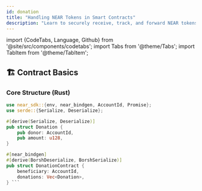```yaml
---
id: donation
title: "Handling NEAR Tokens in Smart Contracts"
description: "Learn to securely receive, track, and forward NEAR tokens in smart contracts with practical examples."
---
```


import {CodeTabs, Language, Github} from '@site/src/components/codetabs';
import Tabs from '@theme/Tabs';
import TabItem from '@theme/TabItem';

## 🏗️ Contract Basics

### Core Structure (Rust)
```rust
use near_sdk::{env, near_bindgen, AccountId, Promise};
use serde::{Serialize, Deserialize};

#[derive(Serialize, Deserialize)]
pub struct Donation {
    pub donor: AccountId,
    pub amount: u128,
}

#[near_bindgen]
#[derive(BorshDeserialize, BorshSerialize)]
pub struct DonationContract {
    beneficiary: AccountId,
    donations: Vec<Donation>,
} ```
